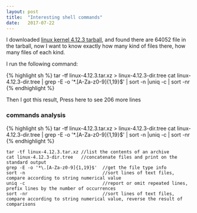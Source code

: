 ```yaml
---
layout: post
title:  "Interesting shell commands"
date:   2017-07-22
---
```


I downloaded [linux kernel 4.12.3 tarball](https://cdn.kernel.org/pub/linux/kernel/v4.x/linux-4.12.3.tar.xz), and found there are 64052 file in the tarball, now I want to know exactly how many kind of files there, how many files of each kind.

I run the following command:


{% highlight sh %}
tar -tf linux-4.12.3.tar.xz > linux-4.12.3-dir.tree
cat linux-4.12.3-dir.tree | grep -E -o '*\.[A-Za-z0-9]{1,19}$' | sort -n |uniq -c | sort -nr
{% endhighlight %}



<div onclick="ishidden('X')">Then I got this result, Press here to see 206 more lines</div>
<div id="X" style="display:none;">
  24934 .c<br />
  19613 .h<br />
   3817 .txt<br />
   1441 .S<br />
   1330 .dts<br />
   1024 .dtsi<br />
    763 .rst<br />
    201 .gitignore<br />
    165 .sh<br />
    162 .json<br />
    109 .ihex<br />
     63 .py<br />
     59 .cocci<br />
     46 .boot<br />
     45 .svg<br />
     40 .tc<br />
     37 .pl<br />
     32 .config<br />
     30 .debug<br />
     25 .HEX<br />
     19 .lds<br />
     15 .tmpl<br />
     15 .conf<br />
     14 .ppm<br />
     14 .fuc<br />
     12 .fuc3<br />
     10 .exceptions<br />
     10 .awk<br />
      9 .y<br />
      8 .l<br />
      8 .8<br />
      8 .1<br />
      7 .scr<br />
      7 .sa<br />
      7 .in<br />
      7 .H16<br />
      7 .dot<br />
      6 .xsl<br />
      6 .cpp<br />
      6 .asn1<br />
      5 .uc<br />
      5 .po<br />
      5 .inc<br />
      5 .fuc5<br />
      5 .cpu<br />
      4 .tbl<br />
      4 .map<br />
      4 .ld<br />
      4 .include<br />
      4 .fail<br />
      4 .doc<br />
      3 .sed<br />
      3 .pm<br />
      3 .mk<br />
      3 .html<br />
      3 .gdbinit<br />
      3 .csv<br />
      3 .am<br />
      2 .um<br />
      2 .ubsan<br />
      2 .seq<br />
      2 .rules<br />
      2 .reg<br />
      2 .powerpc<br />
      2 .postlink<br />
      2 .platforms<br />
      2 .platform<br />
      2 .pbm<br />
      2 .openrisc<br />
      2 .nommu<br />
      2 .megaraid<br />
      2 .kasan<br />
      2 .inl<br />
      2 .inf<br />
      2 .ids<br />
      2 .gperf<br />
      2 .fax<br />
      2 .FAQ<br />
      2 .build<br />
      2 .asm<br />
      2 .arm<br />
      1 .ymfsb<br />
      1 .xs<br />
      1 .x86<br />
      1 .x25<br />
      1 .wimax<br />
      1 .WARNING<br />
      1 .vringh<br />
      1 .vim<br />
      1 .vdec2<br />
      1 .uni<br />
      1 .tex<br />
      1 .syncppp<br />
      1 .sym53c8xx<br />
      1 .SRC<br />
      1 .sphinx<br />
      1 .soc<br />
      1 .smp<br />
      1 .script<br />
      1 .sb1000<br />
      1 .rest<br />
      1 .README<br />
      1 .qlge<br />
      1 .qlcnic<br />
      1 .qla4xxx<br />
      1 .qla3xxx<br />
      1 .qla2xxx<br />
      1 .preempt<br />
      1 .PL<br />
      1 .perf<br />
      1 .pass<br />
      1 .OSS<br />
      1 .ore<br />
      1 .normal<br />
      1 .netlink<br />
      1 .net<br />
      1 .ncr53c8xx<br />
      1 .modules<br />
      1 .modsign<br />
      1 .modpost<br />
      1 .modinst<br />
      1 .modes<br />
      1 .modbuiltin<br />
      1 .mm<br />
      1 .mISDN<br />
      1 .mips<br />
      1 .md<br />
      1 .mak<br />
      1 .mailmap<br />
      1 .machine<br />
      1 .lpfc<br />
      1 .loopback<br />
      1 .locks<br />
      1 .Locking<br />
      1 .libfdt<br />
      1 .LIB<br />
      1 .lib<br />
      1 .kmemcheck<br />
      1 .kgdb<br />
      1 .ipw2200<br />
      1 .ipw2100<br />
      1 .ips<br />
      1 .iosched<br />
      1 .ignore<br />
      1 .i2400m<br />
      1 .hz<br />
      1 .hysdn<br />
      1 .hp300<br />
      1 .host<br />
      1 .HiSax<br />
      1 .help<br />
      1 .headersinst<br />
      1 .glade<br />
      1 .gitattributes<br />
      1 .gigaset<br />
      1 .gif<br />
      1 .generic<br />
      1 .gate<br />
      1 .fwinst<br />
      1 .fuc4<br />
      1 .fuc0s<br />
      1 .freezer<br />
      1 .FPE<br />
      1 .FlashPoint<br />
      1 .FIRST<br />
      1 .feature<br />
      1 .extrawarn<br />
      1 .example<br />
      1 .dtc<br />
      1 .dtbinst<br />
      1 .DOC<br />
      1 .diversion<br />
      1 .dino<br />
      1 .devices<br />
      1 .default<br />
      1 .def<br />
      1 .DAC960<br />
      1 .cycladesZ<br />
      1 .css<br />
      1 .cputype<br />
      1 .copyright<br />
      1 .concap<br />
      1 .common<br />
      1 .cocciconfig<br />
      1 .clean<br />
      1 .checkpatch<br />
      1 .char<br />
      1 .ChangeLog<br />
      1 .cfg<br />
      1 .cert<br />
      1 .cc<br />
      1 .CAPI<br />
      1 .cache<br />
      1 .bus<br />
      1 .buddha<br />
      1 .binfmt<br />
      1 .bc<br />
      1 .avmb1<br />
      1 .audio<br />
      1 .arcmsr<br />
      1 .arch<br />
      1 .aic7xxx<br />
      1 .aic79xx<br />
      1 .agh<br />
      1 .AddingFirmware<br />
      1 .ac<br />
</div>


### commands analysis

{% highlight sh %}
tar -tf linux-4.12.3.tar.xz > linux-4.12.3-dir.tree
cat linux-4.12.3-dir.tree | grep -E -o '*\.[A-Za-z0-9]{1,19}$' | sort -n |uniq -c | sort -nr
{% endhighlight %}

```shell
tar -tf linux-4.12.3.tar.xz //list the contents of an archive
cat linux-4.12.3-dir.tree   //concatenate files and print on the standard output
grep -E -o '*\.[A-Za-z0-9]{1,19}$'  //get the file type info
sort -n                             //sort lines of text files, compare according to string numerical value
uniq -c                             //report or omit repeated lines, prefix lines by the number of occurrences
sort -nr                            //sort lines of text files, compare according to string numerical value, reverse the result of comparisons
```
